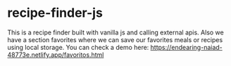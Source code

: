 # recipe-finder-js
This is a recipe finder built with vanilla js and calling external apis.
Also we have a section favorites where we can save our favorites meals or recipes using local storage.
You can check a demo here: https://endearing-naiad-48773e.netlify.app/favoritos.html
